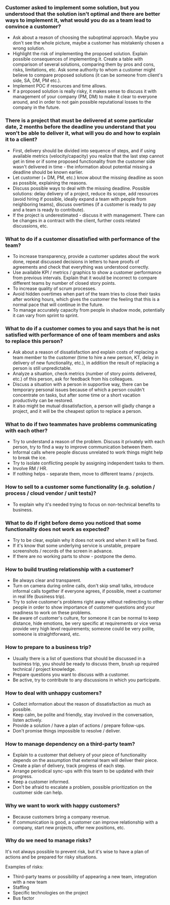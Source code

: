 ### Customer asked to implement some solution, but you understood that the solution isn't optimal and there are better ways to implement it, what would you do as a team lead to convince a customer?
* Ask about a reason of choosing the suboptimal approach. Maybe you don't see the whole picture, maybe a customer has mistakenly chosen a wrong solution.
* Highlight the risk of implementing the proposed solution. Explain possible consequences of implementing it. Create a table with comparison of several solutions, comparing them by pros and cons, risks, limitations, etc. Ask some authority to whom a customer might believe to compare proposed solutions (it can be someone from client's side, SA, DM, PM etc.).
* Implement POC if resources and time allows.
* If a proposed solution is really risky, it makes sense to discuss it with management of your company (PM, DM) to make it clear to everyone around, and in order to not gain possible reputational losses to the company in the future.

### There is a project that must be delivered at some particular date, 2 months before the deadline you understand that you won't be able to deliver it, what will you do and how to explain it to a client?
* First, delivery should be divided into sequence of steps, and if using available metrics (velocity/capacity) you realize that the last step cannot get in time or if some proposed functionality from the customer side wasn't delivered in time - the information about potential missing a deadline should be known earlier.
* Let customer (+ DM, PM, etc.) know about the missing deadline as soon as possible, explaining the reasons.
* Discuss possible ways to deal with the missing deadline. Possible solutions: delay delivery of a project, reduce its scope, add resources (avoid hiring if possible, ideally expand a team with people from neighboring teams), discuss overtimes (if a customer is ready to pay and a team is ready to contribute).
* If the project is underestimated - discuss it with management. There can be changes in a contract with the client, further costs related discussions, etc.

### What to do if a customer dissatisfied with performance of the team?
* To increase transparency, provide a customer updates about the work done, repeat discussed decisions in letters to have proofs of agreements and check that everything was understood correctly.
* Use available KPI / metrics / graphics to show a customer performance from previous intervals. Explain that it would be incorrect to compare different teams by number of closed story points.
* To increase quality of scrum processes.
* Avoid hidden overtimes when part of the team tries to close their tasks after working hours, which gives the customer the feeling that this is a normal pace that will continue in the future.
* To manage accurately capacity from people in shadow mode, potentially it can vary from sprint to sprint.

### What to do if a customer comes to you and says that he is not satisfied with performance of one of team members and asks to replace this person?
* Ask about a reason of dissatisfaction and explain costs of replacing a team member to the customer (time to hire a new person, KT, delay in delivery of new functionality, etc.), in addition the result of replacing a person is still unpredictable.
* Analyze a situation, check metrics (number of story points delivered, etc.) of this person, ask for feedback from his colleagues.
* Discuss a situation with a person in supportive way, there can be temporary personal issues because of which a person couldn't concentrate on tasks, but after some time or a short vacation productivity can be restored.
* It also might be mutual dissatisfaction, a person will gladly change a project, and it will be the cheapest option to replace a person.

### What to do if two teammates have problems communicating with each other?
* Try to understand a reason of the problem. Discuss it privately with each person, try to find a way to improve communication between them.
* Informal calls where people discuss unrelated to work things might help to break the ice.
* Try to isolate conflicting people by assigning independent tasks to them.
* Involve RM / HR.
* If nothing helps - separate them, move to different teams / projects.

### How to sell to a customer some functionality (e.g. solution / process / cloud vendor / unit tests)?
* To explain why it's needed trying to focus on non-technical benefits to business.

### What to do if right before demo you noticed that some functionality does not work as expected?
* Try to be clear, explain why it does not work and when it will be fixed.
* If it's know that some underlying service is unstable, prepare screenshots / records of the screen in advance.
* If there are no working parts to show - postpone the demo.

### How to build trusting relationship with a customer?
* Be always clear and transparent.
* Turn on camera during online calls, don't skip small talks, introduce informal calls together if everyone agrees, if possible, meet a customer in real life (business trip).
* Try to solve customer's problems right away without redirecting to other people in order to show importance of customer questions and your readiness to work on these problems.
* Be aware of customer's culture, for someone it can be normal to keep distance, hide emotions, be very specific at requirements or vice versa provide very high level requirements; someone could be very polite, someone is straightforward, etc.

### How to prepare to a business trip?
* Usually there is a list of questions that should be discussed in a business trip, you should be ready to discuss them, brush up required technical / project knowledge.
* Prepare questions you want to discuss with a customer.
* Be active, try to contribute to any discussions in which you participate.

### How to deal with unhappy customers?
* Collect information about the reason of dissatisfaction as much as possible.
* Keep calm, be polite and friendly, stay involved in the conversation, listen actively.
* Provide a solution / have a plan of actions / prepare follow-ups.
* Don't promise things impossible to resolve / deliver.

### How to manage dependency on a third-party team?
* Explain to a customer that delivery of your piece of functionality depends on the assumption that external team will deliver their piece.
* Create a plan of delivery, track progress of each step.
* Arrange periodical sync-ups with this team to be updated with their progress.
* Keep a customer informed.
* Don't be afraid to escalate a problem, possible prioritization on the customer side can help.

### Why we want to work with happy customers?
* Because customers bring a company revenue.
* If communication is good, a customer can improve relationship with a company, start new projects, offer new positions, etc.

### Why do we need to manage risks?
It's not always possible to prevent risk, but it's wise to have a plan of actions and be prepared for risky situations.

Examples of risks:
* Third-party teams or possibility of appearing a new team, integration with a new team
* Staffing
* Specific technologies on the project
* Bus factor

